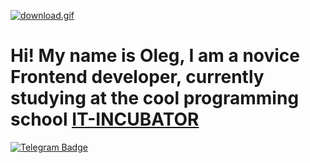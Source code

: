 
[![download.gif](https://i.postimg.cc/RZDRBn5g/download.gif)](https://postimg.cc/21nvdy5W)


# Hi! My name is Oleg, I am a novice Frontend developer, currently studying at the cool programming school [IT-INCUBATOR](https://it-incubator.io/)




<p align="left">
    <a href="https://t.me/arefevoleg" target="_blank">
    <img src="https://img.shields.io/badge/-telegram-blue?style=for-the-badge&logo=telegram&logoColor=fff" alt="Telegram Badge">
  </a>


